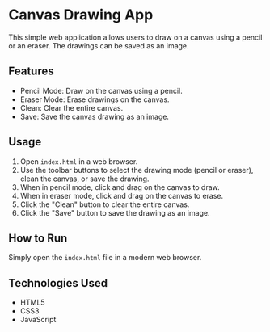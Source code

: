 # Canvas Drawing App

This simple web application allows users to draw on a canvas using a pencil or an eraser. The drawings can be saved as an image.

## Features

- Pencil Mode: Draw on the canvas using a pencil.
- Eraser Mode: Erase drawings on the canvas.
- Clean: Clear the entire canvas.
- Save: Save the canvas drawing as an image.

## Usage

1. Open `index.html` in a web browser.
2. Use the toolbar buttons to select the drawing mode (pencil or eraser), clean the canvas, or save the drawing.
3. When in pencil mode, click and drag on the canvas to draw.
4. When in eraser mode, click and drag on the canvas to erase.
5. Click the "Clean" button to clear the entire canvas.
6. Click the "Save" button to save the drawing as an image.

## How to Run

Simply open the `index.html` file in a modern web browser.

## Technologies Used

- HTML5
- CSS3
- JavaScript

